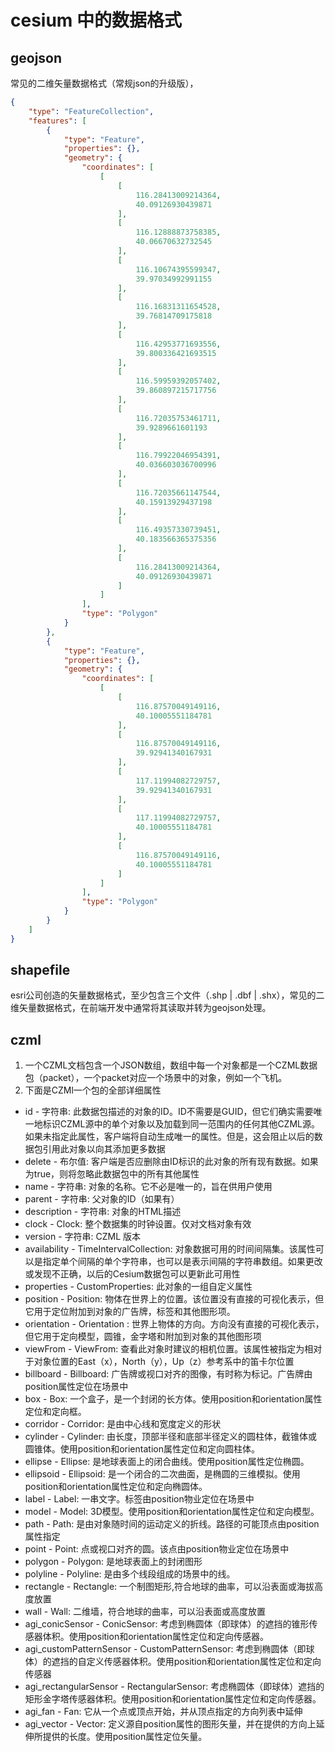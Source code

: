 # cesium 中的数据格式

## geojson
常见的二维矢量数据格式（常规json的升级版），

```json
{
    "type": "FeatureCollection",
    "features": [
        {
            "type": "Feature",
            "properties": {},
            "geometry": {
                "coordinates": [
                    [
                        [
                            116.28413009214364,
                            40.09126930439871
                        ],
                        [
                            116.12888873758385,
                            40.06670632732545
                        ],
                        [
                            116.10674395599347,
                            39.97034992991155
                        ],
                        [
                            116.16831311654528,
                            39.76814709175818
                        ],
                        [
                            116.42953771693556,
                            39.800336421693515
                        ],
                        [
                            116.59959392057402,
                            39.860897215717756
                        ],
                        [
                            116.72035753461711,
                            39.9289661601193
                        ],
                        [
                            116.79922046954391,
                            40.036603036700996
                        ],
                        [
                            116.72035661147544,
                            40.15913929437198
                        ],
                        [
                            116.49357330739451,
                            40.183566365375356
                        ],
                        [
                            116.28413009214364,
                            40.09126930439871
                        ]
                    ]
                ],
                "type": "Polygon"
            }
        },
        {
            "type": "Feature",
            "properties": {},
            "geometry": {
                "coordinates": [
                    [
                        [
                            116.87570049149116,
                            40.10005551184781
                        ],
                        [
                            116.87570049149116,
                            39.92941340167931
                        ],
                        [
                            117.11994082729757,
                            39.92941340167931
                        ],
                        [
                            117.11994082729757,
                            40.10005551184781
                        ],
                        [
                            116.87570049149116,
                            40.10005551184781
                        ]
                    ]
                ],
                "type": "Polygon"
            }
        }
    ]
}
```

## shapefile
esri公司创造的矢量数据格式，至少包含三个文件（.shp | .dbf | .shx），常见的二维矢量数据格式，在前端开发中通常将其读取并转为geojson处理。

## czml

1. 一个CZML文档包含一个JSON数组，数组中每一个对象都是一个CZML数据包（packet），一个packet对应一个场景中的对象，例如一个飞机。
2. 下面是CZMl一个包的全部详细属性

- id - 字符串:
    此数据包描述的对象的ID。ID不需要是GUID，但它们确实需要唯一地标识CZML源中的单个对象以及加载到同一范围内的任何其他CZML源。如果未指定此属性，客户端将自动生成唯一的属性。但是，这会阻止以后的数据包引用此对象以向其添加更多数据         
- delete - 布尔值:
    客户端是否应删除由ID标识的此对象的所有现有数据。如果为true，则将忽略此数据包中的所有其他属性
- name - 字符串:
    对象的名称。它不必是唯一的，旨在供用户使用
- parent - 字符串:
    父对象的ID（如果有）
- description - 字符串:
    对象的HTML描述
- clock - Clock:
    整个数据集的时钟设置。仅对文档对象有效
- version - 字符串:
    CZML 版本
- availability - TimeIntervalCollection:
    对象数据可用的时间间隔集。该属性可以是指定单个间隔的单个字符串，也可以是表示间隔的字符串数组。如果更改或发现不正确，以后的Cesium数据包可以更新此可用性
- properties - CustomProperties:
    此对象的一组自定义属性
- position - Position:
    物体在世界上的位置。该位置没有直接的可视化表示，但它用于定位附加到对象的广告牌，标签和其他图形项。
- orientation - Orientation : 
    世界上物体的方向。方向没有直接的可视化表示，但它用于定向模型，圆锥，金字塔和附加到对象的其他图形项
- viewFrom - ViewFrom:
    查看此对象时建议的相机位置。该属性被指定为相对于对象位置的East（x），North（y），Up（z）参考系中的笛卡尔位置
- billboard - Billboard:
    广告牌或视口对齐的图像，有时称为标记。广告牌由position属性定位在场景中
- box - Box:
    一个盒子，是一个封闭的长方体。使用position和orientation属性定位和定向框。
- corridor - Corridor:
    是由中心线和宽度定义的形状
- cylinder - Cylinder:
    由长度，顶部半径和底部半径定义的圆柱体，截锥体或圆锥体。使用position和orientation属性定位和定向圆柱体。
- ellipse - Ellipse:
    是地球表面上的闭合曲线。使用position属性定位椭圆。
- ellipsoid - Ellipsoid:
    是一个闭合的二次曲面，是椭圆的三维模拟。使用position和orientation属性定位和定向椭圆体。
- label - Label:
    一串文字。标签由position物业定位在场景中
- model - Model:
    3D模型。使用position和orientation属性定位和定向模型。
- path - Path:
    是由对象随时间的运动定义的折线。路径的可能顶点由position属性指定
- point - Point:
    点或视口对齐的圆。该点由position物业定位在场景中
- polygon - Polygon:
    是地球表面上的封闭图形
- polyline - Polyline:
    是由多个线段组成的场景中的线。
- rectangle - Rectangle:
    一个制图矩形,符合地球的曲率，可以沿表面或海拔高度放置
- wall - Wall:
    二维墙，符合地球的曲率，可以沿表面或高度放置
- agi_conicSensor - ConicSensor:
    考虑到椭圆体（即球体）的遮挡的锥形传感器体积。使用position和orientation属性定位和定向传感器。
- agi_customPatternSensor - CustomPatternSensor:
    考虑到椭圆体（即球体）的遮挡的自定义传感器体积。使用position和orientation属性定位和定向传感器
- agi_rectangularSensor - RectangularSensor:
    考虑椭圆体（即球体）遮挡的矩形金字塔传感器体积。使用position和orientation属性定位和定向传感器。
- agi_fan - Fan:
    它从一个点或顶点开始，并从顶点指定的方向列表中延伸
- agi_vector - Vector:
    定义源自position属性的图形矢量，并在提供的方向上延伸所提供的长度。使用position属性定位矢量。

